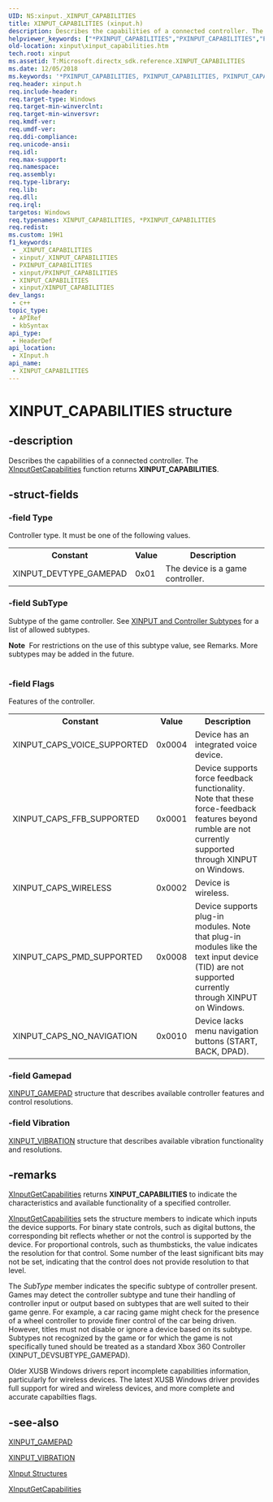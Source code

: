 ```yaml
---
UID: NS:xinput._XINPUT_CAPABILITIES
title: XINPUT_CAPABILITIES (xinput.h)
description: Describes the capabilities of a connected controller. The XInputGetCapabilities function returns XINPUT_CAPABILITIES.
helpviewer_keywords: ["*PXINPUT_CAPABILITIES","PXINPUT_CAPABILITIES","PXINPUT_CAPABILITIES structure pointer [XInput Game Controller APIs]","XINPUT_CAPABILITIES","XINPUT_CAPABILITIES structure [XInput Game Controller APIs]","xinput.xinput_capabilities","xinput/PXINPUT_CAPABILITIES","xinput/XINPUT_CAPABILITIES"]
old-location: xinput\xinput_capabilities.htm
tech.root: xinput
ms.assetid: T:Microsoft.directx_sdk.reference.XINPUT_CAPABILITIES
ms.date: 12/05/2018
ms.keywords: '*PXINPUT_CAPABILITIES, PXINPUT_CAPABILITIES, PXINPUT_CAPABILITIES structure pointer [XInput Game Controller APIs], XINPUT_CAPABILITIES, XINPUT_CAPABILITIES structure [XInput Game Controller APIs], xinput.xinput_capabilities, xinput/PXINPUT_CAPABILITIES, xinput/XINPUT_CAPABILITIES'
req.header: xinput.h
req.include-header: 
req.target-type: Windows
req.target-min-winverclnt: 
req.target-min-winversvr: 
req.kmdf-ver: 
req.umdf-ver: 
req.ddi-compliance: 
req.unicode-ansi: 
req.idl: 
req.max-support: 
req.namespace: 
req.assembly: 
req.type-library: 
req.lib: 
req.dll: 
req.irql: 
targetos: Windows
req.typenames: XINPUT_CAPABILITIES, *PXINPUT_CAPABILITIES
req.redist: 
ms.custom: 19H1
f1_keywords:
 - _XINPUT_CAPABILITIES
 - xinput/_XINPUT_CAPABILITIES
 - PXINPUT_CAPABILITIES
 - xinput/PXINPUT_CAPABILITIES
 - XINPUT_CAPABILITIES
 - xinput/XINPUT_CAPABILITIES
dev_langs:
 - c++
topic_type:
 - APIRef
 - kbSyntax
api_type:
 - HeaderDef
api_location:
 - XInput.h
api_name:
 - XINPUT_CAPABILITIES
---
```


# XINPUT_CAPABILITIES structure


## -description

Describes the capabilities of a connected controller. The <a href="/windows/desktop/api/xinput/nf-xinput-xinputgetcapabilities">XInputGetCapabilities</a> function returns <b>XINPUT_CAPABILITIES</b>.

## -struct-fields

### -field Type

Controller type. It must be one of the following values.
       

<table>
<tr>
<th>Constant</th>
<th>Value</th>
<th>Description</th>
</tr>
<tr>
<td>XINPUT_DEVTYPE_GAMEPAD</td>
<td>0x01</td>
<td>The device is a game controller. </td>
</tr>
</table>

### -field SubType

Subtype of the game controller. See <a href="/windows/desktop/xinput/xinput-and-controller-subtypes">XINPUT and Controller Subtypes</a> for a list of allowed subtypes.

<div class="alert"><b>Note</b>  For restrictions on the use of this subtype value, see Remarks. More subtypes may be added in the future.</div>
<div> </div>

### -field Flags

Features of the controller.
       

<table>
<tr>
<th>Constant</th>
<th>Value</th>
<th>Description</th>
</tr>
<tr>
<td>XINPUT_CAPS_VOICE_SUPPORTED</td>
<td>0x0004</td>
<td>Device has an integrated voice device.</td>
</tr>
<tr>
<td>XINPUT_CAPS_FFB_SUPPORTED</td>
<td>0x0001</td>
<td>Device supports force feedback functionality. Note that these force-feedback features beyond rumble are not currently supported through XINPUT on Windows.</td>
</tr>
<tr>
<td>XINPUT_CAPS_WIRELESS</td>
<td>0x0002</td>
<td>Device is wireless.</td>
</tr>
<tr>
<td>XINPUT_CAPS_PMD_SUPPORTED</td>
<td>0x0008</td>
<td>Device supports plug-in modules. Note that plug-in modules like the text input device (TID)
           are not supported currently through XINPUT on Windows.</td>
</tr>
<tr>
<td>XINPUT_CAPS_NO_NAVIGATION</td>
<td>0x0010</td>
<td>Device lacks menu navigation buttons (START, BACK, DPAD).</td>
</tr>
</table>

### -field Gamepad

<a href="/windows/desktop/api/xinput/ns-xinput-xinput_gamepad">XINPUT_GAMEPAD</a> structure that describes available controller features and control resolutions.

### -field Vibration

<a href="/windows/desktop/api/xinput/ns-xinput-xinput_vibration">XINPUT_VIBRATION</a> structure that describes available vibration functionality and resolutions.

## -remarks

<a href="/windows/desktop/api/xinput/nf-xinput-xinputgetcapabilities">XInputGetCapabilities</a> returns <b>XINPUT_CAPABILITIES</b> to indicate the characteristics and available functionality of a specified controller.




<a href="/windows/desktop/api/xinput/nf-xinput-xinputgetcapabilities">XInputGetCapabilities</a> sets the structure members to indicate which inputs the device supports. For binary state controls, such as digital buttons, the corresponding bit reflects whether or not the control is supported by the device. For proportional controls, such as thumbsticks, the value indicates the resolution for that control. Some number of the least significant bits may not be set, indicating that the control does not provide resolution to that level.



The <i>SubType</i> member indicates the specific subtype of controller present. Games may detect the controller subtype and tune their handling of controller input or output based on subtypes that are well suited to their game genre. For example, a car racing game might check for the presence of a wheel controller to provide finer control of the car being driven. However, titles must not disable or ignore a device based on its subtype. Subtypes not recognized by the game or for which the game is not specifically tuned should be treated as a standard Xbox 360 Controller (XINPUT_DEVSUBTYPE_GAMEPAD).



Older XUSB Windows drivers report incomplete capabilities information, particularly for wireless devices. The latest XUSB Windows driver provides full support for wired and wireless devices, and more complete and accurate capabilties flags.

## -see-also

<a href="/windows/desktop/api/xinput/ns-xinput-xinput_gamepad">XINPUT_GAMEPAD</a>



<a href="/windows/desktop/api/xinput/ns-xinput-xinput_vibration">XINPUT_VIBRATION</a>



<a href="/windows/desktop/xinput/structures">XInput Structures</a>



<a href="/windows/desktop/api/xinput/nf-xinput-xinputgetcapabilities">XInputGetCapabilities</a>
